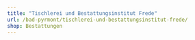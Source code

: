 ```yaml
---
title: "Tischlerei und Bestattungsinstitut Frede"
url: /bad-pyrmont/tischlerei-und-bestattungsinstitut-frede/
shop: Bestattungen
---
```

